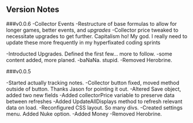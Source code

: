 ## Version Notes
###v0.0.6
-Collector Events
-Restructure of base formulas to allow for longer games, better events, and *upgrades*
	-Collector price tweaked to necessitate upgrades to get further. Capitalism ho!
My god. I really need to update these more frequently in my hyperfixated coding sprints

-Introducted Upgrades. Defined the first few... more to follow. 
-some content added, more planed.
-baNaNa. stupid.
-Removed Herobrine.




###v0.0.5

-Started actually tracking notes.
-Collector button fixed, moved method outside of button. Thanks Jason for pointing it out.
-Altered Save object, added two new fields
	-Added collectorPrice variable to preserve data between refreshes
	-Added UpdateAllDisplays method to refresh relevant data on load. 
-Reconfigured CSS layout. So many divs.
-Created settings menu. Added Nuke option. 
-Added Money
-Removed Herobrine.
